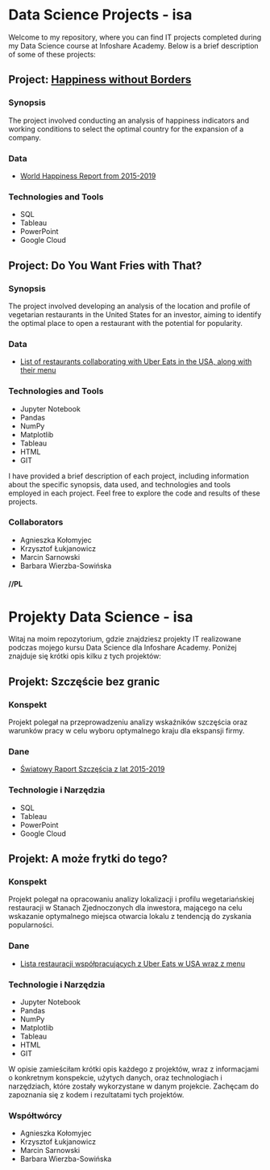 # Data Science Projects - isa

Welcome to my repository, where you can find IT projects completed during my Data Science course at Infoshare Academy. Below is a brief description of some of these projects:

## Project: [Happiness without Borders](https://github.com/nataliaskrzypczak/nataliaskrzypczak.github.io/blob/fdd1f67972cd238320d3e21eed8d2502c84f3dbe/Happiness%20without%20Borders.pdf)


### Synopsis
The project involved conducting an analysis of happiness indicators and working conditions to select the optimal country for the expansion of a company.

### Data
- <a href="https://https://www.kaggle.com/datasets/unsdsn/world-happiness">World Happiness Report from 2015-2019</a>

### Technologies and Tools
- SQL
- Tableau
- PowerPoint
- Google Cloud

## Project: Do You Want Fries with That?

### Synopsis
The project involved developing an analysis of the location and profile of vegetarian restaurants in the United States for an investor, aiming to identify the optimal place to open a restaurant with the potential for popularity.

### Data
- <a href="https://www.kaggle.com/datasets/ahmedshahriarsakib/uber-eats-usa-restaurants-menus">List of restaurants collaborating with Uber Eats in the USA, along with their menu</a>

### Technologies and Tools
- Jupyter Notebook
- Pandas
- NumPy
- Matplotlib
- Tableau
- HTML
- GIT

I have provided a brief description of each project, including information about the specific synopsis, data used, and technologies and tools employed in each project. Feel free to explore the code and results of these projects.

### Collaborators

- Agnieszka Kołomyjec
- Krzysztof Łukjanowicz
- Marcin Sarnowski
- Barbara Wierzba-Sowińska



#### //PL

# Projekty Data Science - isa

Witaj na moim repozytorium, gdzie znajdziesz projekty IT realizowane podczas mojego kursu Data Science dla Infoshare Academy. Poniżej znajduje się krótki opis kilku z tych projektów:

## Projekt: Szczęście bez granic

### Konspekt
Projekt polegał na przeprowadzeniu analizy wskaźników szczęścia oraz warunków pracy w celu wyboru optymalnego kraju dla ekspansji firmy.

### Dane
- <a href="https://https://www.kaggle.com/datasets/unsdsn/world-happiness">Światowy Raport Szczęścia z lat 2015-2019</a>

### Technologie i Narzędzia
- SQL
- Tableau
- PowerPoint
- Google Cloud

## Projekt: A może frytki do tego?

### Konspekt
Projekt polegał na opracowaniu analizy lokalizacji i profilu wegetariańskiej restauracji w Stanach Zjednoczonych dla inwestora, mającego na celu wskazanie optymalnego miejsca otwarcia lokalu z tendencją do zyskania popularności.

### Dane
- <a href="https://www.kaggle.com/datasets/ahmedshahriarsakib/uber-eats-usa-restaurants-menus">Lista restauracji współpracujących z Uber Eats w USA wraz z menu</a>

### Technologie i Narzędzia
- Jupyter Notebook
- Pandas
- NumPy
- Matplotlib
- Tableau
- HTML
- GIT

W opisie zamieściłam krótki opis każdego z projektów, wraz z informacjami o konkretnym konspekcie, użytych danych, oraz technologiach i narzędziach, które zostały wykorzystane w danym projekcie. Zachęcam do zapoznania się z kodem i rezultatami tych projektów.

### Współtwórcy

- Agnieszka Kołomyjec
- Krzysztof Łukjanowicz
- Marcin Sarnowski
- Barbara Wierzba-Sowińska
